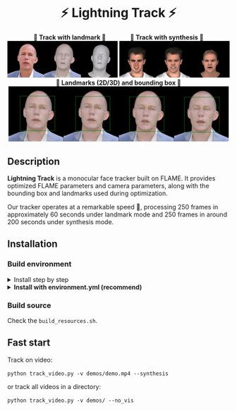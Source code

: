 <h1 align="center"><b>⚡️ Lightning Track ⚡️</b></h1>
<div align="center"> 
    <div align="center"> 
        <b>🚀 Track with landmark 🚀</b> 
        &nbsp;&nbsp;&nbsp;&nbsp;&nbsp;&nbsp;&nbsp;&nbsp;&nbsp;&nbsp;&nbsp;&nbsp;
        <b>🚅 Track with synthesis 🚅</b>
    </div>
    <div align="center"> 
        <b><img src="./demos/demo1.gif" alt="drawing" width="250"/></b>
        <b><img src="./demos/demo2.gif" alt="drawing" width="250"/></b>
    </div>
</div>

<div align="center"> 
    <b>🧐 Landmarks (2D/3D) and bounding box 🧐</b>
</div>
<div align="center"> 
    <img src="./demos/demo1.jpg" alt="drawing" width="500"/>
</div>

## Description
**Lightning Track** is a monocular face tracker built on FLAME. It provides optimized FLAME parameters and camera parameters, along with the bounding box and landmarks used during optimization.

Our tracker operates at a remarkable speed 🚀, processing 250 frames in approximately 60 seconds under landmark mode and 250 frames in around 200 seconds under synthesis mode.


## Installation
### Build environment
<details>
<summary><span >Install step by step</span></summary>

```
conda create -n track python=3.9
conda install pytorch==2.0.1 torchvision==0.15.2 torchaudio==2.0.2 pytorch-cuda=11.8 -c pytorch -c nvidia
conda install -c fvcore -c iopath -c conda-forge fvcore iopath
conda install pytorch3d -c pytorch3d
pip3 install mediapipe tqdm rich lmdb einops colored ninja av opencv-python scikit-image onnxruntime onnx transformers pykalman
```

</details>
<details>

<summary><span style="font-weight: bold;">Install with environment.yml (recommend)</span></summary>

```
conda env create -f environment.yml
```

</details>


### Build source
Check the ```build_resources.sh```.


## Fast start

Track on video:
```
python track_video.py -v demos/demo.mp4 --synthesis
```
or track all videos in a directory:
```
python track_video.py -v demos/ --no_vis
```
